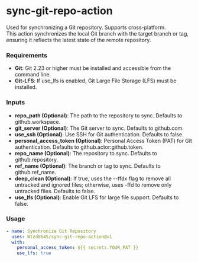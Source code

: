 # sync-git-repo-action
Used for synchronizing a Git repository. Supports cross-platform.  
This action synchronizes the local Git branch with the target branch or tag, ensuring it reflects the latest state of the remote repository.

### Requirements
- **Git**: Git 2.23 or higher must be installed and accessible from the command line.
- **Git-LFS**: If use_lfs is enabled, Git Large File Storage (LFS) must be installed.

### Inputs
- **repo_path (Optional)**: The path to the repository to sync. Defaults to github.workspace.
- **git_server (Optional)**: The Git server to sync. Defaults to github.com.
- **use_ssh (Optional)**: Use SSH for Git authentication. Defaults to false.
- **personal_access_token (Optional)**: Personal Access Token (PAT) for Git authentication. Defaults to github.actor:github.token.
- **repo_name (Optional)**: The repository to sync. Defaults to github.repository.
- **ref_name (Optional)**: The branch or tag to sync. Defaults to github.ref_name.
- **deep_clean (Optional)**: If true, uses the --ffdx flag to remove all untracked and ignored files; otherwise, uses -ffd to remove only untracked files. Defaults to false.
- **use_lfs (Optional)**: Enable Git LFS for large file support. Defaults to false.

### Usage
```yaml
- name: Synchronize Git Repository
  uses: Wtzd8645/sync-git-repo-action@v1
  with:
    personal_access_token: ${{ secrets.YOUR_PAT }}
    use_lfs: true
```